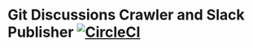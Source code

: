 # Git Discussions Crawler and Slack Publisher [![CircleCI](https://circleci.com/gh/qualiton/github_discussions_crawler/tree/master.svg?style=shield)](https://circleci.com/gh/qualiton/github_discussions_crawler/tree/master)
